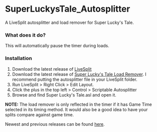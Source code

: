 # SuperLuckysTale_Autosplitter
A LiveSplit autosplitter and load remover for Super Lucky's Tale.

### What does it do?
This will automatically pause the timer during loads.

### Installation
1. Download the latest release of [LiveSplit](https://github.com/LiveSplit/LiveSplit/releases)
2. Download the latest release of [Super Lucky's Tale Load Remover](https://github.com/DefinitelyTrav/SuperLuckysTale_LoadRemover/releases). I recommend putting the autosplitter file in your LiveSplit folder.
3. Run LiveSplit > Right Click > Edit Layout.
4. Click the plus in the top left > Control > Scriptable Autosplitter
5. Browse and find Super Lucky's Tale.asl and open it.

**NOTE:** The load remover is only reflected in the timer if it has Game Time selected in its timing method. It would also be a good idea to have your splits compare against game time.

Newest and previous releases can be found [here](https://github.com/DefinitelyTrav/SuperLuckysTale_LoadRemover/releases).
